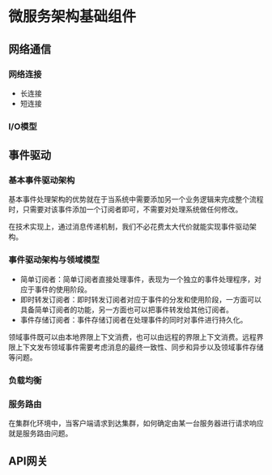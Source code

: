 # 微服务架构基础组件

## 网络通信

### 网络连接

- 长连接
- 短连接

### I/O模型

## 事件驱动

### 基本事件驱动架构

基本事件处理架构的优势就在于当系统中需要添加另一个业务逻辑来完成整个流程时，只需要对该事件添加一个订阅者即可，不需要对处理系统做任何修改。

在技术实现上，通过消息传递机制，我们不必花费太大代价就能实现事件驱动架构。

### 事件驱动架构与领域模型

- 简单订阅者：简单订阅者直接处理事件，表现为一个独立的事件处理程序，对应于事件的使用阶段。
- 即时转发订阅者：即时转发订阅者对应于事件的分发和使用阶段，一方面可以具备简单订阅者的功能，另一方面也可以把事件转发给其他订阅者。
- 事件存储订阅者：事件存储订阅者在处理事件的同时对事件进行持久化。

领域事件既可以由本地界限上下文消费，也可以由远程的界限上下文消费。远程界限上下文发布领域事件需要考虑消息的最终一致性、同步和异步以及领域事件存储等问题。

### 负载均衡

### 服务路由

在集群化环境中，当客户端请求到达集群，如何确定由某一台服务器进行请求响应就是服务路由问题。

## API网关

